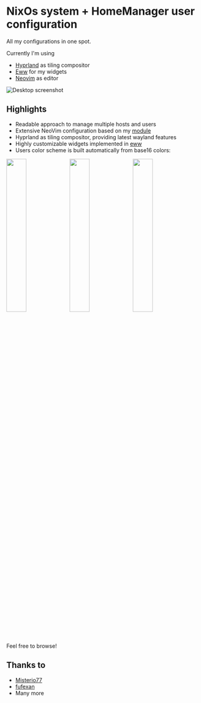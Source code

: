 # NixOs system + HomeManager user configuration 

All my configurations in one spot.

Currently I'm using
* [Hyprland](https://github.com/hyprwm/Hyprland) as tiling compositor
* [Eww](https://github.com/elkowar/eww) for my widgets
* [Neovim](https://github.com/neovim/neovim) as editor

![Desktop screenshot](./images/tetris.png)

## Highlights
* Readable approach to manage multiple hosts and users
* Extensive NeoVim configuration based on my [module](https://github.com/Martin-Lndbl/nix-neovim-module)
* Hyprland as tiling compositor, providing latest wayland features
* Highly customizable widgets implemented in [eww](https://github.com/elkowar/eww)
* Users color scheme is built automatically from base16 colors:

<p float="center">
  <img src="./images/spacecamp.png" width="32%" />
  <img src="./images/chalk.png" width="32%" />
  <img src="./images/classic-light.png" width="32%" />
</p>
Feel free to browse!

## Thanks to
* [Misterio77](https://github.com/Misterio77)
* [fufexan](https://github.com/fufexan)
* Many more

